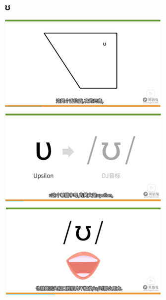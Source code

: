 # ʊ

![image-20230622194727083](images/image-20230622194727083.png)



![image-20230622194649883](images/image-20230622194649883.png)

![image-20230622194755731](images/image-20230622194755731.png)